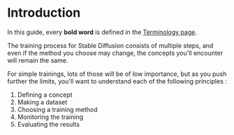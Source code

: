# Introduction

In this guide, every **bold word** is defined in the [Terminology page](terminology.md).

The training process for Stable Diffusion consists of multiple steps, and even if the method you choose may change, the concepts you'll encounter will remain the same.

For simple trainings, lots of those will be of low importance, but as you push further the limits, you'll want to understand each of the following principles :

1. Defining a concept
2. Making a dataset
3. Choosing a training method
4. Monitoring the training
5. Evaluating the results
